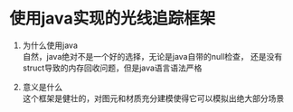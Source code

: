 # 使用java实现的光线追踪框架

1. 为什么使用java  
自然，java绝对不是一个好的选择，无论是java自带的null检查，
还是没有struct导致的内存回收问题，但是java语言语法严格

2. 意义是什么  
这个框架是健壮的，对图元和材质充分建模使得它可以模拟出绝大部分场景
